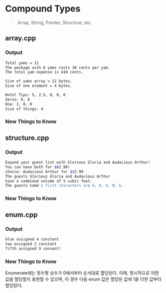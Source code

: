 # Compound Types
> Array, String, Pointer, Structure, etc.

## array.cpp
### Output
```bash
Total yams = 21
The package with 8 yams costs 30 cents per yam.
The total yam expense is 410 cents.

Size of yams array = 12 bytes.
Size of one element = 4 bytes.

Hotel Tips: 5, 2.5, 0, 0, 0
Zeros: 0, 0
One: 1, 0, 0
Size of things: 4
```
### New Things to Know


## structure.cpp
### Output
```bash
Expand your guest list with Glorious Gloria and Audacious Arthur!
You can have both for $62.98!
choice: Audacious Arthur for $32.99
The guests Glorious Gloria and Audacious Arthur
have a combined volume of 5 cubic feet.
The guests name's first characters are G, A, A, B, G.
```
### New Things to Know

## enum.cpp
### Output
```bash
blue assigned 4 constant
two assigned 2 constant
fifth assigned 9 consant!
```

### New Things to Know
Enumerate에는 정수형 상수가 0에서부터 순서대로 할당된다.
이때, 명시적으로 어떤 값을 할당할지 표현할 수 있으며, 이 경우 다음 enum 값은 할당된 값에 1을 더한 값부터 할당된다.


